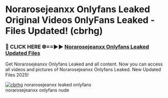 # Norarosejeanxx Onlyfans Leaked Original Videos 0nlyFans Leaked - Files Updated! (cbrhg)

<h3>🔴 CLICK HERE 🌐==►► <a href="https://tinyurl.com/ms9xzufz" rel="nofollow">Norarosejeanxx Onlyfans Leaked Updated Files</a></h3>

Get Norarosejeanxx Onlyfans Leaked and all content. Now you can access all videos and pictures of Norarosejeanxx Onlyfans Leaked. New Updated Files 2025!

[![cbrhg](https://i.imgur.com/PQ7UWWw.gif)](https://tinyurl.com/ms9xzufz)
norarosejeanxx leaked onlyfans<br>
norarosejeanxx onlyfans nude